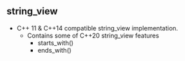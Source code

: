## string_view

- C++ 11 & C++14 compatible string_view implementation.
  - Contains some of C++20 string_view features
    - starts_with()
    - ends_with()
    
